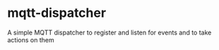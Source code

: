 # mqtt-dispatcher
A simple MQTT dispatcher to register and listen for events and to take actions on them

